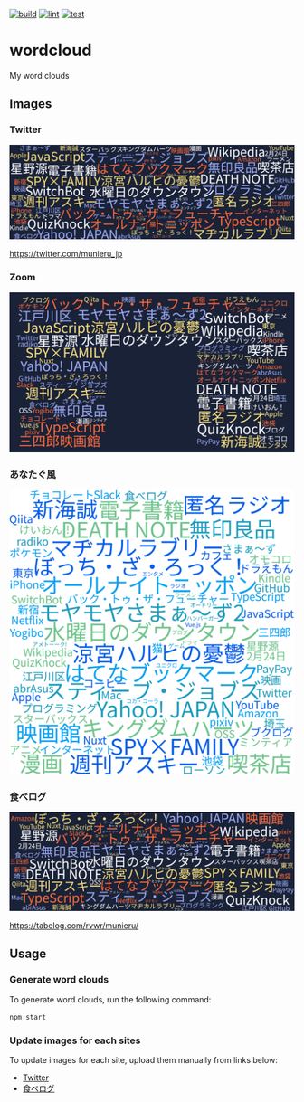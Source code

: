 [![build](https://github.com/munierujp/wordcloud/actions/workflows/build.yml/badge.svg)](https://github.com/munierujp/wordcloud/actions/workflows/build.yml)
[![lint](https://github.com/munierujp/wordcloud/actions/workflows/lint.yml/badge.svg)](https://github.com/munierujp/wordcloud/actions/workflows/lint.yml)
[![test](https://github.com/munierujp/wordcloud/actions/workflows/test.yml/badge.svg)](https://github.com/munierujp/wordcloud/actions/workflows/test.yml)

# wordcloud

My word clouds

## Images
### Twitter

![wordcloud_twitter.png](data/twitter.png)

https://twitter.com/munieru_jp

### Zoom

![wordcloud_zoom.png](data/zoom.png)

### あなたぐ風

![anatag-like.png](data/anatag-like.png)

### 食べログ

![wordcloud_tabelog.jpg](data/tabelog.jpg)

https://tabelog.com/rvwr/munieru/

## Usage

### Generate word clouds

To generate word clouds, run the following command:

```sh
npm start
```

### Update images for each sites

To update images for each site, upload them manually from links below:

- [Twitter](https://twitter.com/settings/profile)
- [食べログ](https://tabelog.com/rvwr/munieru/)
